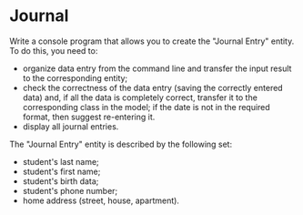# Journal

Write a console program that allows you to create the "Journal Entry" entity.
To do this, you need to:
* organize data entry from the command line and transfer the input result to the corresponding entity;
* check the correctness of the data entry (saving the correctly entered data) and, if all the data is completely correct, transfer it to the corresponding class in the model; if the date is not in the required format, then suggest re-entering it.
* display all journal entries.

The "Journal Entry" entity is described by the following set:
* student's last name;
* student's first name;
* student's birth data;
* student's phone number;
* home address (street, house, apartment).

